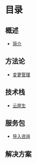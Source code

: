 # 目录

## 概述

* [简介](README.md)

## 方法论

* [变更管理](fang-fa-lun/bian-geng-guan-li.md)

## 技术栈

* [云原生](ji-zhu-zhan/yun-yuan-sheng.md)

## 服务包

* [导入咨询](fu-wu-bao/utcopdao-ru-zi-xun.md)

## 解决方案

